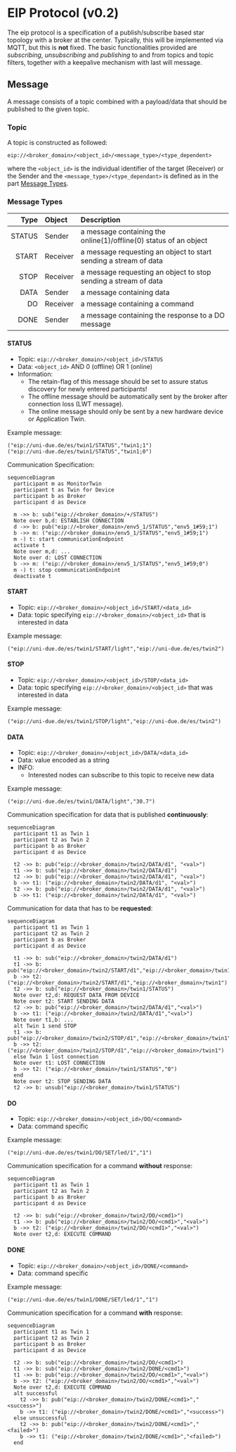 # EIP Protocol (v0.2)

The eip protocol is a specification of a publish/subscribe based star topology with a broker at the center.
Typically, this will be implemented via MQTT, but this is **not** fixed.
The basic functionalities provided are _subscribing_,
_unsubscribing_ and _publishing_ to and from topics and topic filters,
together with a keepalive mechanism with last will message.

## Message

A message consists of a topic combined with a payload/data that should be published to the given topic.

### Topic

A topic is constructed as followed:

```
eip://<broker_domain>/<object_id>/<message_type>/<type_dependent>
```

where the `<object_id>` is the individual identifier of the target (Receiver)
or the Sender and the `<message_type>/<type_dependant>` is defined as in the part [Message Types](#message-types).

### Message Types

|   Type | Object   | Description                                                       |
| -----: | :------- | :---------------------------------------------------------------- |
| STATUS | Sender   | a message containing the online(1)/offline(0) status of an object |
|  START | Receiver | a message requesting an object to start sending a stream of data  |
|   STOP | Receiver | a message requesting an object to stop sending a stream of data   |
|   DATA | Sender   | a message containing data                                         |
|     DO | Receiver | a message containing a command                                    |
|   DONE | Sender   | a message containing the response to a DO message                 |

#### STATUS

-   Topic: `eip://<broker_domain>/<object_id>/STATUS`
-   Data: `<object_id>` AND 0 (offline) OR 1 (online)
-   Information:
    -   The retain-flag of this message should be set to assure status discovery for newly entered participants!
    -   The offline message should be automatically sent by the broker after connection loss (LWT message).
    -   The online message should only be sent by a new hardware device or Application Twin.

Example message:

```text
("eip://uni-due.de/es/twin1/STATUS","twin1;1")
("eip://uni-due.de/es/twin1/STATUS","twin1;0")
```

Communication Specification:

```mermaid
sequenceDiagram
  participant m as MonitorTwin
  participant t as Twin for Device
  participant b as Broker
  participant d as Device

  m ->> b: sub("eip://<broker_domain>/+/STATUS")
  Note over b,d: ESTABLISH CONNECTION
  d ->> b: pub("eip://<broker_domain>/env5_1/STATUS","env5_1#59;1")
  b ->> m: ("eip://<broker_domain>/env5_1/STATUS","env5_1#59;1")
  m -) t: start communicationEndpoint
  activate t
  Note over m,d: ...
  Note over d: LOST CONNECTION
  b ->> m: ("eip://<broker_domain>/env5_1/STATUS","env5_1#59;0")
  m -) t: stop communicationEndpoint
  deactivate t
```

#### START

-   Topic: `eip://<broker_domain>/<object_id>/START/<data_id>`
-   Data: topic specifying `eip://<broker_domain>/<object_id>` that is interested in data

Example message:

```text
("eip://uni-due.de/es/twin1/START/light","eip://uni-due.de/es/twin2")
```

#### STOP

-   Topic: `eip://<broker_domain>/<object_id>/STOP/<data_id>`
-   Data: topic specifying `eip://<broker_domain>/<object_id>` that was interested in data

Example message:

```text
("eip://uni-due.de/es/twin1/STOP/light","eip://uni-due.de/es/twin2")
```

#### DATA

-   Topic: `eip://<broker_domain>/<object_id>/DATA/<data_id>`
-   Data: value encoded as a string
-   INFO:
    -   Interested nodes can subscribe to this topic to receive new data

Example message:

```text
("eip://uni-due.de/es/twin1/DATA/light","30.7")
```

Communication specification for data that is published **continuously**:

```mermaid
sequenceDiagram
  participant t1 as Twin 1
  participant t2 as Twin 2
  participant b as Broker
  participant d as Device

  t2 ->> b: pub("eip://<broker_domain>/twin2/DATA/d1", "<val>")
  t1 ->> b: sub("eip://<broker_domain>/twin2/DATA/d1")
  t2 ->> b: pub("eip://<broker_domain>/twin2/DATA/d1", "<val>")
  b ->> t1: ("eip://<broker_domain>/twin2/DATA/d1", "<val>")
  t2 ->> b: pub("eip://<broker_domain>/twin2/DATA/d1", "<val>")
  b ->> t1: ("eip://<broker_domain>/twin2/DATA/d1", "<val>")
```

Communication for data that has to be **requested**:

```mermaid
sequenceDiagram
  participant t1 as Twin 1
  participant t2 as Twin 2
  participant b as Broker
  participant d as Device

  t1 ->> b: sub("eip://<broker_domain>/twin2/DATA/d1")
  t1 ->> b: pub("eip://<broker_domain>/twin2/START/d1","eip://<broker_domain>/twin1")
  b ->> t2: ("eip://<broker_domain>/twin2/START/d1","eip://<broker_domain>/twin1")
  t2 ->> b: sub("eip://<broker_domain>/twin1/STATUS")
  Note over t2,d: REQUEST DATA FROM DEVICE
  Note over t2: START SENDING DATA
  t2 ->> b: pub("eip://<broker_domain>/twin2/DATA/d1","<val>")
  b ->> t1: ("eip://<broker_domain>/twin2/DATA/d1","<val>")
  Note over t1,b: ...
  alt Twin 1 send STOP
  t1 ->> b: pub("eip://<broker_domain>/twin2/STOP/d1","eip://<broker_domain>/twin1")
  b ->> t2: ("eip://<broker_domain>/twin2/STOP/d1","eip://<broker_domain>/twin1")
  else Twin 1 lost connection
  Note over t1: LOST CONNECTION
  b ->> t2: ("eip://<broker_domain>/twin1/STATUS","0")
  end
  Note over t2: STOP SENDING DATA
  t2 ->> b: unsub("eip://<broker_domain>/twin1/STATUS")
```

#### DO

-   Topic: `eip://<broker_domain>/<object_id>/DO/<command>`
-   Data: command specific

Example message:

```text
("eip://uni-due.de/es/twin1/DO/SET/led/1","1")
```

Communication specification for a command **without** response:

```mermaid
sequenceDiagram
  participant t1 as Twin 1
  participant t2 as Twin 2
  participant b as Broker
  participant d as Device

  t2 ->> b: sub("eip://<broker_domain>/twin2/DO/<cmd1>")
  t1 ->> b: pub("eip://<broker_domain>/twin2/DO/<cmd1>","<val>")
  b ->> t2: ("eip://<broker_domain>/twin2/DO/<cmd1>","<val>")
  Note over t2,d: EXECUTE COMMAND
```

#### DONE

-   Topic: `eip://<broker_domain>/<object_id>/DONE/<command>`
-   Data: command specific

Example message:

```text
("eip://uni-due.de/es/twin1/DONE/SET/led/1","1")
```

Communication specification for a command **with** response:

```mermaid
sequenceDiagram
  participant t1 as Twin 1
  participant t2 as Twin 2
  participant b as Broker
  participant d as Device

  t2 ->> b: sub("eip://<broker_domain>/twin2/DO/<cmd1>")
  t1 ->> b: sub("eip://<broker_domain>/twin2/DONE/<cmd1>")
  t1 ->> b: pub("eip://<broker_domain>/twin2/DO/<cmd1>","<val>")
  b ->> t2: ("eip://<broker_domain>/twin2/DO/<cmd1>","<val>")
  Note over t2,d: EXECUTE COMMAND
  alt successful
    t2 ->> b: pub("eip://<broker_domain>/twin2/DONE/<cmd1>","<success>")
    b ->> t1: ("eip://<broker_domain>/twin2/DONE/<cmd1>","<success>")
  else unsuccessful
    t2 ->> b: pub("eip://<broker_domain>/twin2/DONE/<cmd1>","<failed>")
    b ->> t1: ("eip://<broker_domain>/twin2/DONE/<cmd1>","<failed>")
  end
```
